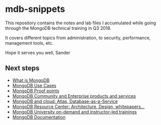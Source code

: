 # mdb-snippets

This repository contains the notes and lab files I accumulated while going through the MongoDB technical training in Q3 2018.

It covers different topics from administration, to security, performance, management tools, etc.

Hope it serves you well,
Sander

## Next steps

- [What is MongoDB](https://www.mongodb.com/what-is-mongodb)
- [MongoDB Use Cases](https://www.mongodb.com/use-cases)
- [MongoDB Proof points](https://www.mongodb.com/who-uses-mongodb)
- [MongoDB Community and Enterprise products and services](https://www.mongodb.com/products/overview)
- [MongoDB and cloud: Atlas, Database-as-a-Service](https://www.mongodb.com/cloud)
- [MongoDB Resource Center: Architecture, Design, whitepapers...](https://www.mongodb.com/resource-center)
- [MongoDB University on-demand and instructor-led trainings](https://university.mongodb.com/)
- [MongoDB Documentation](https://docs.mongodb.com/)
